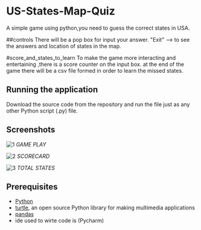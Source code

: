 # US-States-Map-Quiz
A simple game using python,you need to guess the correct states in USA.

##controls 
There will be a pop box for input your answer.
"Exit" --> to see the answers and location of states in the map.

#score_and_states_to_learn
To make the game more interacting and entertaining ,there is a score counter on the input box.
at the end of the game there will be a csv file formed in order to learn the missed states.

## Running the application
Download the source code from the repository and run the file just as any other Python script (.py) file.

## Screenshots

![1](https://github.com/varadudi/US-States-Map-Quiz/blob/main/screenshot1.png)
*GAME PLAY*

![2](https://github.com/varadudi/US-States-Map-Quiz/blob/main/Screenshot2.png)
*SCORECARD*

![3](https://github.com/varadudi/US-States-Map-Quiz/blob/main/Screenshot3.png)
*TOTAL STATES*

## Prerequisites
* [Python](https://www.python.org)
* [turtle](https://docs.python.org/3/library/turtle.html), an open source Python library for making multimedia applications
* [pandas](https://pandas.pydata.org/docs/getting_started/index.html)
* ide used to wirte code is (Pycharm)
